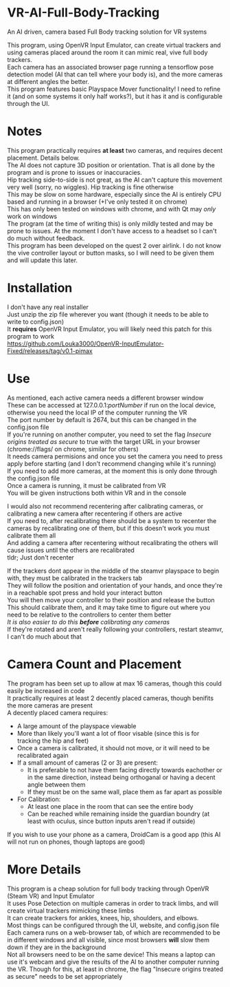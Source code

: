# VR-AI-Full-Body-Tracking
An AI driven, camera based Full Body tracking solution for VR systems

This program, using OpenVR Input Emulator, can create virtual trackers and using cameras placed around the room it can mimic real, vive full body trackers.<br>
Each camera has an associated browser page running a tensorflow pose detection model (AI that can tell where your body is), and the more cameras at different angles the better.<br>
This program features basic Playspace Mover functionality! I need to refine it (and on some systems it only half works?), but it has it and is configurable through the UI.

# Notes
This program practically requires **at least** two cameras, and requires decent placement. Details below.<br>
The AI does not capture 3D position or orientation. That is all done by the program and is prone to issues or inaccuracies.<br>
  Hip tracking side-to-side is not great, as the AI can't capture this movement very well (sorry, no wiggles). Hip tracking is fine otherwise<br>
This may be slow on some hardware, especially since the AI is entirely CPU based and running in a browser (+I've only tested it on chrome)<br>
This has only been tested on windows with chrome, and with Qt may _only_ work on windows<br>
The program (at the time of writing this) is only mildly tested and may be prone to issues. At the moment I don't have access to a headset so I can't do much without feedback.<br>
This program has been developed on the quest 2 over airlink. I do not know the vive controller layout or button masks, so I will need to be given them and will update this later.

# Installation
I don't have any real installer<br>
Just unzip the zip file wherever you want (though it needs to be able to write to config.json)<br>
It **requires** OpenVR Input Emulator, you will likely need this patch for this program to work <br>
https://github.com/Louka3000/OpenVR-InputEmulator-Fixed/releases/tag/v0.1-pimax

# Use
As mentioned, each active camera needs a different browser window<br>
These can be accessed at 127.0.0.1:_portNumber_ if run on the local device, otherwise you need the local IP of the computer running the VR<br>
The port number by default is 2674, but this can be changed in the config.json file<br>
If you're running on another computer, you need to set the flag _Insecure origins treated as secure_ to true with the target URL in your browser (chrome://flags/ on chrome, similar for others)<br>
It needs camera permisions and once you set the camera you need to press apply before starting (and I don't recommend changing while it's running)<br>
If you need to add more cameras, at the moment this is only done through the config.json file<br>
Once a camera is running, it must be calibrated from VR<br>
You will be given instructions both within VR and in the console

I would also not recommend recentering after calibrating cameras, or calibrating a new camera after recentering if others are active<br>
If you need to, after recalibrating there should be a system to recenter the cameras by recalibrating one of them, but if this doesn't work you must calibrate them all<br>
And adding a camera after recentering without recalibrating the others will cause issues until the others are recalibrated<br>
tldr; Just don't recenter

If the trackers dont appear in the middle of the steamvr playspace to begin with, they must be calibrated in the trackers tab<br>
They will follow the position and orientation of your hands, and once they're in a reachable spot press and hold your interact button<br>
You will then move your controller to their position and release the button<br>
This should calibrate them, and it may take time to figure out where you need to be relative to the controllers to center them better<br>
_It is also easier to do this **before** calibrating any cameras_<br>
If they're rotated and aren't really following your controllers, restart steamvr, I can't do much about that

# Camera Count and Placement
The program has been set up to allow at max 16 cameras, though this could easily be increased in code<br>
It practically requires at least 2 decently placed cameras, though benifits the more cameras are present<br>
A decently placed camera requires:<br>
 -  A large amount of the playspace viewable<br>
 -  More than likely you'll want a lot of floor visable (since this is for tracking the hip and feet)<br>
 -  Once a camera is calibrated, it should not move, or it will need to be recalibrated again<br>
 -  If a small amount of cameras (2 or 3) are present:<br>
     -  It is preferable to not have them facing directly towards eachother or in the same direction, instead being orthoganal or having a decent angle between them<br>
     -  If they must be on the same wall, place them as far apart as possible<br>
 -  For Calibration:<br>
     -  At least one place in the room that can see the entire body<br>
     -  Can be reached while remaining inside the guardian boundry (at least with oculus, since button inputs aren't read if outside)

If you wish to use your phone as a camera, DroidCam is a good app (this AI will not run on phones, though laptops are good)

# More Details
This program is a cheap solution for full body tracking through OpenVR (Steam VR) and Input Emulator<br>
It uses Pose Detection on multiple cameras in order to track limbs, and will create virtual trackers mimicking these limbs<br>
It can create trackers for ankles, knees, hip, shoulders, and elbows.<br>
Most things can be configured through the UI, website, and config.json file<br>
Each camera runs on a web-browser tab, of which are recommended to be in different windows and all visible, since most browsers **will** slow them down if they are in the background<br>
Not all browsers need to be on the same device! This means a laptop can use it's webcam and give the results of the AI to another computer running the VR. Though for this, at least in chrome, the flag "Insecure origins treated as secure" needs to be set appropriately<br>
